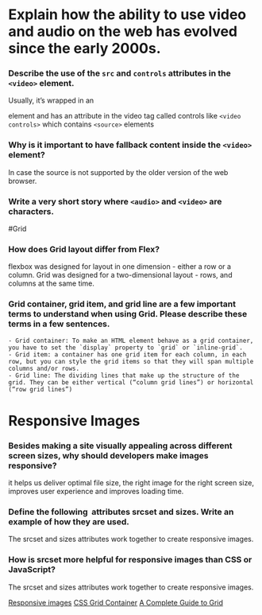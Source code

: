 # Explain how the ability to use video and audio on the web has evolved since the early 2000s.

### Describe the use of the `src` and `controls` attributes in the `<video>` element.
Usually, it’s wrapped in an <div> element and has an attribute in the video tag called controls like `<video controls>` which contains `<source>` elements
### Why is it important to have fallback content inside the `<video>` element?
In case the source is not supported by the older version of the web browser. 
### Write a very short story where `<audio>` and `<video>` are characters.
#Grid
### How does Grid layout differ from Flex?
flexbox was designed for layout in one dimension - either a row or a column. Grid was designed for a two-dimensional layout - rows, and columns at the same time.
### Grid container, grid item, and grid line are a few important terms to understand when using Grid. Please describe these terms in a few sentences.
    - Grid container: To make an HTML element behave as a grid container, you have to set the `display` property to `grid` or `inline-grid`.
    - Grid item: a container has one grid item for each column, in each row, but you can style the grid items so that they will span multiple columns and/or rows.
    - Grid line: The dividing lines that make up the structure of the grid. They can be either vertical (“column grid lines”) or horizontal (“row grid lines”) 
# Responsive Images
### Besides making a site visually appealing across different screen sizes, why should developers make images responsive?
it helps us deliver optimal file size, the right image for the right screen size, improves user experience and improves loading time.
### Define the following <img> attributes srcset and sizes. Write an example of how they are used.
The srcset and sizes attributes work together to create responsive images. 
### How is srcset more helpful for responsive images than CSS or JavaScript?
The srcset and sizes attributes work together to create responsive images. 

[Responsive images](https://developer.mozilla.org/en-US/docs/Learn/HTML/Multimedia_and_embedding/Responsive_images)
[CSS Grid Container](https://www.w3schools.com/css/css_grid_container.asp)
[A Complete Guide to Grid](https://css-tricks.com/snippets/css/complete-guide-grid/)
